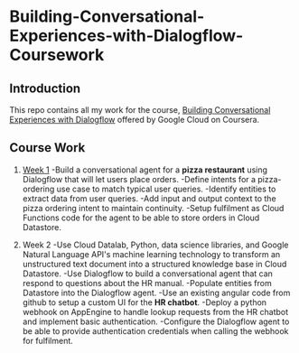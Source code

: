 # Building-Conversational-Experiences-with-Dialogflow-Coursework

## Introduction
This repo contains all my work for the course, [Building Conversational Experiences with Dialogflow](https://www.coursera.org/learn/conversational-experiences-dialogflow?skipBrowseRedirect=true) offered by Google Cloud on Coursera.

## Course Work

1. [Week 1](https://github.com/urvi367/Building-Conversational-Experiences-with-Dialogflow-CourseWork/blob/master/PizzaBot.zip)
    -Build a conversational agent for a **pizza restaurant** using Dialogflow that will let users place orders.
    -Define intents for a pizza-ordering use case to match typical user queries.
    -Identify entities to extract data from user queries.
    -Add input and output context to the pizza ordering intent to maintain continuity.
    -Setup fulfilment as Cloud Functions code for the agent to be able to store orders in Cloud Datastore.
    
2. Week 2
    -Use Cloud Datalab, Python, data science libraries, and Google Natural Language API's machine learning technology to transform an unstructured text document into a structured knowledge base in Cloud Datastore.
    -Use Dialogflow to build a conversational agent that can respond to questions about the HR manual.
    -Populate entities from Datastore into the Dialogflow agent.
    -Use an existing angular code from github to setup a custom UI for the **HR chatbot**.
    -Deploy a python webhook on AppEngine to handle lookup requests from the HR chatbot and implement basic authentication.
    -Configure the Dialogflow agent to be able to provide authentication credentials when calling the webhook for fulfilment.
  
